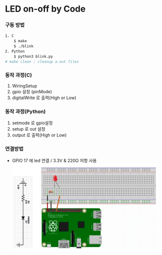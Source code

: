 # LED on-off by Code

### 구동 방법
```sh
1. C
    $ make
    $ ./blink
2. Python
    $ python3 blink.py
# make clean : cleanup a.out files
```

### 동작 과정(C)
1. WiringSetup
2. gpio 설정 (pinMode)
3. digitalWrite 로 출력(High or Low)

### 동작 과정(Python)
1. setmode 로 gpio설정
2. setup 로 out 설정
3. output 로 출력(High or Low)

### 연결방법
- GPIO 17 에 led 연결  /  3.3V & 220Ω 저항 사용
![led-pi](./pi_image.png)